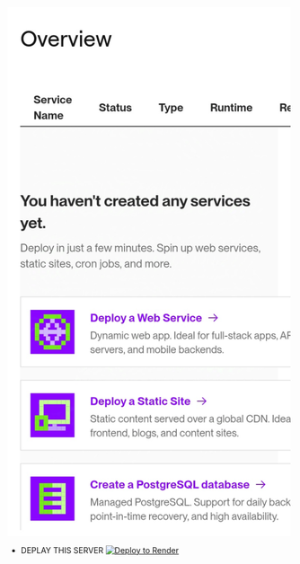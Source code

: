 ![logo](https://github.com/NILAM-RAI/RENDER-SERVER/blob/main/INFO/IMG_20240903_133409.jpg)

* DEPLAY THIS SERVER
[![Deploy to Render](https://render.com/images/deploy-to-render-button.svg)](https://render.com/deploy)
